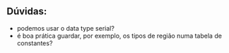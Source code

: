 ## Dúvidas:
- podemos usar o data type serial? 
- é boa prática guardar, por exemplo, os tipos de região numa tabela de constantes?